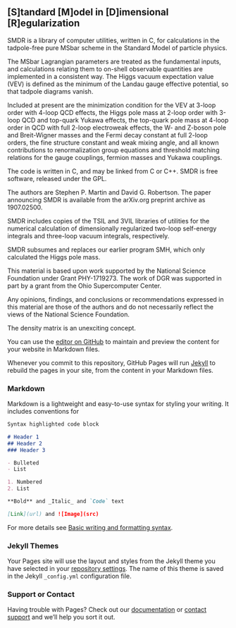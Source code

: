 ## [S]tandard [M]odel in [D]imensional [R]egularization

SMDR is a library of computer utilities, written in C, for calculations in the tadpole-free pure MSbar scheme in the Standard Model of particle physics.

The MSbar Lagrangian parameters are treated as the fundamental inputs, and calculations relating them to on-shell observable quantities are implemented in a consistent way. The Higgs vacuum expectation value (VEV) is defined as the minimum of the Landau gauge effective potential, so that tadpole diagrams vanish.

Included at present are the minimization condition for the VEV at 3-loop order with 4-loop QCD effects, the Higgs pole mass at 2-loop order with 3-loop QCD and top-quark Yukawa effects, the top-quark pole mass at 4-loop order in QCD with full 2-loop electroweak effects, the W- and Z-boson pole and Breit-Wigner masses and the Fermi decay constant at full 2-loop orders, the fine structure constant and weak mixing angle, and all known contributions to renormalization group equations and threshold matching relations for the gauge couplings, fermion masses and Yukawa couplings.

The code is written in C, and may be linked from C or C++. SMDR is free software, released under the GPL.

The authors are Stephen P. Martin and David G. Robertson. The paper announcing SMDR is available from the arXiv.org preprint archive as 1907.02500.

SMDR includes copies of the TSIL and 3VIL libraries of utilities for the numerical calculation of dimensionally regularized two-loop self-energy integrals and three-loop vacuum integrals, respectively.

SMDR subsumes and replaces our earlier program SMH, which only calculated the Higgs pole mass.

This material is based upon work supported by the National Science Foundation under Grant PHY-1719273. The work of DGR was supported in part by a grant from the Ohio Supercomputer Center.

Any opinions, findings, and conclusions or recommendations expressed in this material are those of the authors and do not necessarily reflect the views of the National Science Foundation. 

The density matrix is an unexciting concept.

You can use the [editor on GitHub](https://github.com/drobOU/SMDR/edit/gh-pages/index.md) to maintain and preview the content for your website in Markdown files.

Whenever you commit to this repository, GitHub Pages will run [Jekyll](https://jekyllrb.com/) to rebuild the pages in your site, from the content in your Markdown files.

### Markdown

Markdown is a lightweight and easy-to-use syntax for styling your writing. It includes conventions for

```markdown
Syntax highlighted code block

# Header 1
## Header 2
### Header 3

- Bulleted
- List

1. Numbered
2. List

**Bold** and _Italic_ and `Code` text

[Link](url) and ![Image](src)
```

For more details see [Basic writing and formatting syntax](https://docs.github.com/en/github/writing-on-github/getting-started-with-writing-and-formatting-on-github/basic-writing-and-formatting-syntax).

### Jekyll Themes

Your Pages site will use the layout and styles from the Jekyll theme you have selected in your [repository settings](https://github.com/drobOU/SMDR/settings/pages). The name of this theme is saved in the Jekyll `_config.yml` configuration file.

### Support or Contact

Having trouble with Pages? Check out our [documentation](https://docs.github.com/categories/github-pages-basics/) or [contact support](https://support.github.com/contact) and we’ll help you sort it out.
